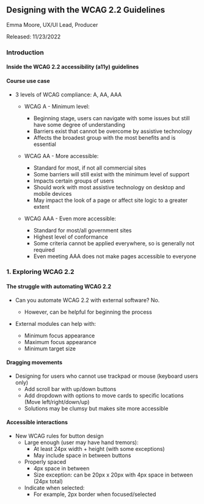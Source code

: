 ## Designing with the WCAG 2.2 Guidelines

Emma Moore, UX/UI Lead, Producer

Released: 11/23/2022

### Introduction

#### Inside the WCAG 2.2 accessibility (a11y) guidelines

#### Course use case

- 3 levels of WCAG compliance: A, AA, AAA

  - WCAG A - Minimum level:
    - Beginning stage, users can navigate with some issues but still have some degree of understanding
    - Barriers exist that cannot be overcome by assistive technology
    - Affects the broadest group with the most benefits and is essential

  - WCAG AA - More accessible:
    - Standard for most, if not all commercial sites
    - Some barriers will still exist with the minimum level of support
    - Impacts certain groups of users
    - Should work with most assistive technology on desktop and mobile devices
    - May impact the look of a page or affect site logic to a greater extent

  - WCAG AAA - Even more accessible:
    - Standard for most/all government sites
    - Highest level of conformance
    - Some criteria cannot be applied everywhere, so is generally not required
    - Even meeting AAA does not make pages accessible to everyone

### 1. Exploring WCAG 2.2

#### The struggle with automating WCAG 2.2

- Can you automate WCAG 2.2 with external software? No.
  - However, can be helpful for beginning the process

- External modules can help with:
  - Minimum focus appearance
  - Maximum focus appearance
  - Minimum target size

#### Dragging movements

- Designing for users who cannot use trackpad or mouse (keyboard users only)
  - Add scroll bar with up/down buttons
  - Add dropdown with options to move cards to specific locations (Move left/right/down/up)
  - Solutions may be clumsy but makes site more accessible

#### Accessible interactions

- New WCAG rules for button design
  - Large enough (user may have hand tremors):
    - At least 24px width + height (with some exceptions)
    - May include space in between buttons
  - Properly spaced
    - 4px space in between
    - Size exception: can be 20px x 20px with 4px space in between (24px total)
  - Indicate when selected:
    - For example, 2px border when focused/selected 
